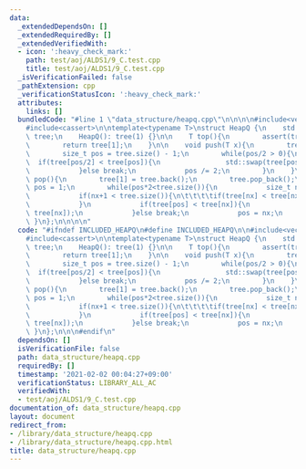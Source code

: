 ```yaml
---
data:
  _extendedDependsOn: []
  _extendedRequiredBy: []
  _extendedVerifiedWith:
  - icon: ':heavy_check_mark:'
    path: test/aoj/ALDS1/9_C.test.cpp
    title: test/aoj/ALDS1/9_C.test.cpp
  _isVerificationFailed: false
  _pathExtension: cpp
  _verificationStatusIcon: ':heavy_check_mark:'
  attributes:
    links: []
  bundledCode: "#line 1 \"data_structure/heapq.cpp\"\n\n\n\n#include<vector>\n#include<algorithm>\n\
    #include<cassert>\n\ntemplate<typename T>\nstruct HeapQ {\n    std::vector<T>\
    \ tree;\n    HeapQ(): tree(1) {}\n\n    T top(){\n        assert(tree.size()>1);\n\
    \        return tree[1];\n    }\n\n    void push(T x){\n        tree.push_back(x);\n\
    \        size_t pos = tree.size() - 1;\n        while(pos/2 > 0){\n          \
    \  if(tree[pos/2] < tree[pos]){\n                std::swap(tree[pos/2], tree[pos]);\n\
    \            }else break;\n            pos /= 2;\n        }\n    }\n\n    void\
    \ pop(){\n        tree[1] = tree.back();\n        tree.pop_back();\n        size_t\
    \ pos = 1;\n        while(pos*2<tree.size()){\n            size_t nx = pos * 2;\n\
    \            if(nx+1 < tree.size()){\n\t\t\t\tif(tree[nx] < tree[nx+1]) nx++;\n\
    \            }\n            if(tree[pos] < tree[nx]){\n                std::swap(tree[pos],\
    \ tree[nx]);\n            }else break;\n            pos = nx;\n        }\n   \
    \ }\n};\n\n\n\n"
  code: "#ifndef INCLUDED_HEAPQ\n#define INCLUDED_HEAPQ\n\n#include<vector>\n#include<algorithm>\n\
    #include<cassert>\n\ntemplate<typename T>\nstruct HeapQ {\n    std::vector<T>\
    \ tree;\n    HeapQ(): tree(1) {}\n\n    T top(){\n        assert(tree.size()>1);\n\
    \        return tree[1];\n    }\n\n    void push(T x){\n        tree.push_back(x);\n\
    \        size_t pos = tree.size() - 1;\n        while(pos/2 > 0){\n          \
    \  if(tree[pos/2] < tree[pos]){\n                std::swap(tree[pos/2], tree[pos]);\n\
    \            }else break;\n            pos /= 2;\n        }\n    }\n\n    void\
    \ pop(){\n        tree[1] = tree.back();\n        tree.pop_back();\n        size_t\
    \ pos = 1;\n        while(pos*2<tree.size()){\n            size_t nx = pos * 2;\n\
    \            if(nx+1 < tree.size()){\n\t\t\t\tif(tree[nx] < tree[nx+1]) nx++;\n\
    \            }\n            if(tree[pos] < tree[nx]){\n                std::swap(tree[pos],\
    \ tree[nx]);\n            }else break;\n            pos = nx;\n        }\n   \
    \ }\n};\n\n\n#endif\n"
  dependsOn: []
  isVerificationFile: false
  path: data_structure/heapq.cpp
  requiredBy: []
  timestamp: '2021-02-02 00:04:27+09:00'
  verificationStatus: LIBRARY_ALL_AC
  verifiedWith:
  - test/aoj/ALDS1/9_C.test.cpp
documentation_of: data_structure/heapq.cpp
layout: document
redirect_from:
- /library/data_structure/heapq.cpp
- /library/data_structure/heapq.cpp.html
title: data_structure/heapq.cpp
---
```

